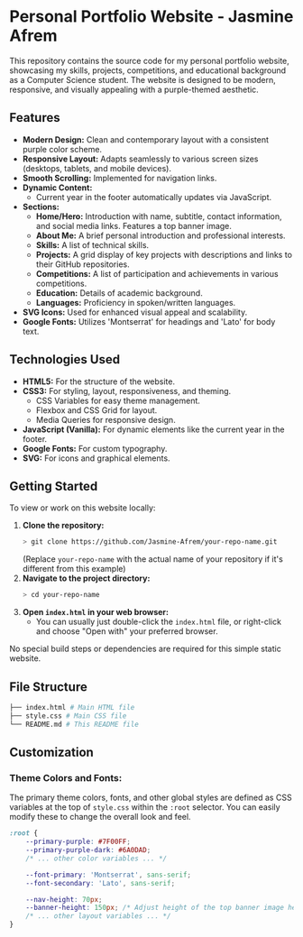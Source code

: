 # Personal Portfolio Website - Jasmine Afrem

This repository contains the source code for my personal portfolio website, showcasing my skills, projects, competitions, and educational background as a Computer Science student. The website is designed to be modern, responsive, and visually appealing with a purple-themed aesthetic.

##  Features

*   **Modern Design:** Clean and contemporary layout with a consistent purple color scheme.
*   **Responsive Layout:** Adapts seamlessly to various screen sizes (desktops, tablets, and mobile devices).
*   **Smooth Scrolling:** Implemented for navigation links.
*   **Dynamic Content:**
    *   Current year in the footer automatically updates via JavaScript.
*   **Sections:**
    *   **Home/Hero:** Introduction with name, subtitle, contact information, and social media links. Features a top banner image.
    *   **About Me:** A brief personal introduction and professional interests.
    *   **Skills:** A list of technical skills.
    *   **Projects:** A grid display of key projects with descriptions and links to their GitHub repositories.
    *   **Competitions:** A list of participation and achievements in various competitions.
    *   **Education:** Details of academic background.
    *   **Languages:** Proficiency in spoken/written languages.
*   **SVG Icons:** Used for enhanced visual appeal and scalability.
*   **Google Fonts:** Utilizes 'Montserrat' for headings and 'Lato' for body text.

##  Technologies Used

*   **HTML5:** For the structure of the website.
*   **CSS3:** For styling, layout, responsiveness, and theming.
    *   CSS Variables for easy theme management.
    *   Flexbox and CSS Grid for layout.
    *   Media Queries for responsive design.
*   **JavaScript (Vanilla):** For dynamic elements like the current year in the footer.
*   **Google Fonts:** For custom typography.
*   **SVG:** For icons and graphical elements.

##  Getting Started

To view or work on this website locally:

1.  **Clone the repository:**
    ```bash
    > git clone https://github.com/Jasmine-Afrem/your-repo-name.git
    ```
    (Replace `your-repo-name` with the actual name of your repository if it's different from this example)
2.  **Navigate to the project directory:**
    ```bash
    > cd your-repo-name
    ```
3.  **Open `index.html` in your web browser:**
    *   You can usually just double-click the `index.html` file, or right-click and choose "Open with" your preferred browser.

No special build steps or dependencies are required for this simple static website.

##  File Structure
```bash
├── index.html # Main HTML file
├── style.css # Main CSS file
└── README.md # This README file
```

##  Customization

### Theme Colors and Fonts:
The primary theme colors, fonts, and other global styles are defined as CSS variables at the top of `style.css` within the `:root` selector. You can easily modify these to change the overall look and feel.

```css
:root {
    --primary-purple: #7F00FF;
    --primary-purple-dark: #6A0DAD;
    /* ... other color variables ... */

    --font-primary: 'Montserrat', sans-serif;
    --font-secondary: 'Lato', sans-serif;

    --nav-height: 70px;
    --banner-height: 150px; /* Adjust height of the top banner image here */
    /* ... other layout variables ... */
}
